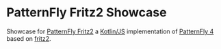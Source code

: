 # PatternFly Fritz2 Showcase

Showcase for [PatternFly Fritz2](https://github.com/patternfly-kotlin/patternfly-fritz2) a [Kotlin/JS](https://kotl.in/js) implementation of [PatternFly 4](https://www.patternfly.org/) based on [fritz2](https://www.fritz2.dev/). 
